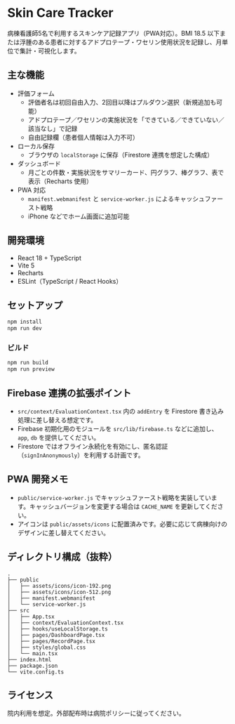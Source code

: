 # Skin Care Tracker

病棟看護師5名で利用するスキンケア記録アプリ（PWA対応）。BMI 18.5 以下または浮腫のある患者に対するアドプロテープ・ワセリン使用状況を記録し、月単位で集計・可視化します。

## 主な機能
- 評価フォーム
  - 評価者名は初回自由入力、2回目以降はプルダウン選択（新規追加も可能）
  - アドプロテープ／ワセリンの実施状況を「できている／できていない／該当なし」で記録
  - 自由記録欄（患者個人情報は入力不可）
- ローカル保存
  - ブラウザの `localStorage` に保存（Firestore 連携を想定した構成）
- ダッシュボード
  - 月ごとの件数・実施状況をサマリーカード、円グラフ、棒グラフ、表で表示（Recharts 使用）
- PWA 対応
  - `manifest.webmanifest` と `service-worker.js` によるキャッシュファースト戦略
  - iPhone などでホーム画面に追加可能

## 開発環境
- React 18 + TypeScript
- Vite 5
- Recharts
- ESLint（TypeScript / React Hooks）

## セットアップ
```bash
npm install
npm run dev
```

### ビルド
```bash
npm run build
npm run preview
```

## Firebase 連携の拡張ポイント
- `src/context/EvaluationContext.tsx` 内の `addEntry` を Firestore 書き込み処理に差し替える想定です。
- Firebase 初期化用のモジュールを `src/lib/firebase.ts` などに追加し、`app`, `db` を提供してください。
- Firestore ではオフライン永続化を有効にし、匿名認証（`signInAnonymously`）を利用する計画です。

## PWA 開発メモ
- `public/service-worker.js` でキャッシュファースト戦略を実装しています。キャッシュバージョンを変更する場合は `CACHE_NAME` を更新してください。
- アイコンは `public/assets/icons` に配置済みです。必要に応じて病棟向けのデザインに差し替えてください。

## ディレクトリ構成（抜粋）
```
.
├── public
│   ├── assets/icons/icon-192.png
│   ├── assets/icons/icon-512.png
│   ├── manifest.webmanifest
│   └── service-worker.js
├── src
│   ├── App.tsx
│   ├── context/EvaluationContext.tsx
│   ├── hooks/useLocalStorage.ts
│   ├── pages/DashboardPage.tsx
│   ├── pages/RecordPage.tsx
│   ├── styles/global.css
│   └── main.tsx
├── index.html
├── package.json
└── vite.config.ts
```

## ライセンス
院内利用を想定。外部配布時は病院ポリシーに従ってください。
